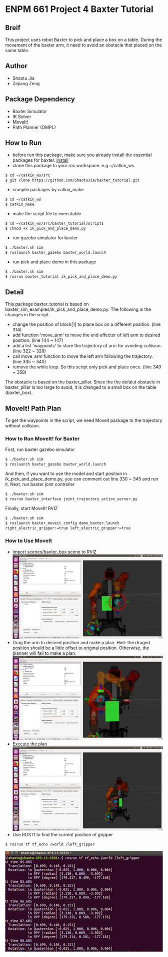 # ENPM 661 Project 4 Baxter Tutorial
## Breif
This project uses robot Baxter to pick and place a box on a table. During the movement of the baxter arm, it need to avoid an obstacle that placed on the same table. 
## Author
- Shaotu Jia
- Zejiang Zeng
## Package Dependency
- Baxter Simulator
- IK Solver
- MoveIt!
- Path Planner (OMPL)
## How to Run
- before run this package, make sure you already install the essential packages for baxter. [install](http://sdk.rethinkrobotics.com/wiki/Workstation_Setup#Step_4:_Install_Baxter_SDK_Dependencies)
- clone this package to your ros workspace. e.g ~/catkin_ws
```
$ cd ~/catkin_ws/src
$ git clone https://github.com/ShaotuJia/baxter_tutorial.git
```
- compile packages by catkin_make 
```
$ cd ~/catkin_ws
$ catkin_make
```
- make the script file to executable
```
$ cd ~/catkin_ws/src/baxter_tutorial/scripts
$ chmod +x ik_pick_and_place_demo.py
```
- run gazebo simulator for baxter
```
$ ./baxter.sh sim
$ roslaunch baxter_gazebo baxter_world.launch
```
- run pick and place demo in this package
```
$ ./baxter.sh sim
$ rosrun baxter_tutorial ik_pick_and_place_demo.py
```

## Detail
This package baxter_tutorial is based on baxter_sim_examples/ik_pick_and_place_demo.py. The following is the changes in the script.
- change the position of block[1] to place box on a different position. (line 314)
- add function 'move_arm' to move the end effector of left arm to desired position. (line 144 ~ 147)
- add a list 'waypoints' to store the trajectory of arm for avoiding collision. (line 322 ~ 328)
- call move_arm function to move the left arm following the trajectory. (line 335 ~ 340)
- remove the while loop. So this script only pick and place once. (line 349 ~ 358)

The obstacle is based on the baxter_pillar. Since the the defalut obstacle in baxter_pillar is too large to avoid, it is changed to a small box on the table (baxter_box). 

## MoveIt! Path Plan
To get the waypoints in the script, we need Moveit package to the trajectory without collision. 
### How to Run MoveIt! for Baxter
First, run baxter gazebo simulator
```
$ ./baxter.sh sim
$ roslaunch baxter_gazebo baxter_world.launch
```
And then, if you want to use the model and start position in ik_pick_and_place_demo.py, you can comment out line 330 ~ 345 and run it.
Next, run baxter joint controller
```
$ ./baxter.sh sim
$ rosrun baxter_interface joint_trajectory_action_server.py
```
Finally, start MoveIt! RVIZ
```
$ ./baxter.sh sim
$ roslaunch baxter_moveit_config demo_baxter.launch right_electric_gripper:=true left_electric_gripper:=true
```
### How to Use MoveIt
- import scenes/baxter_box.scene to RVIZ
![alt text](https://github.com/ShaotuJia/baxter_tutorial/blob/master/moveit_process/start.png)
- Drag the arm to desired position and make a plan. Hint: the draged position should be a little offset to original position. Otherwise, the planner will fail to make a plan. 
![alt text](https://github.com/ShaotuJia/baxter_tutorial/blob/master/moveit_process/Plan.png)
- Execute the plan
![alt text](https://github.com/ShaotuJia/baxter_tutorial/blob/master/moveit_process/finish.png)
- Use ROS tf to find the current position of gripper
```
$ rosrun tf tf_echo /world /left_gripper
```
![alt text](https://github.com/ShaotuJia/baxter_tutorial/blob/master/moveit_process/tf_echo.png)



